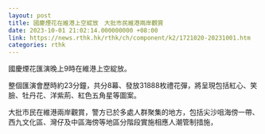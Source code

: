 ```yaml
---
layout: post
title: 國慶煙花在維港上空綻放　大批市民維港兩岸觀賞
date: 2023-10-01 21:02:14.000000000 +08:00
link: https://news.rthk.hk/rthk/ch/component/k2/1721020-20231001.htm
categories: rthk
---
```


國慶煙花匯演晚上9時在維港上空綻放。

整個匯演會歷時約23分鐘，共分8幕、發放31888枚禮花彈，將呈現包括紅心、笑臉、牡丹花、洋紫荊、紅色五角星等圖案。

大批市民在維港兩岸觀賞，警方已於多處人群聚集的地方，包括尖沙咀海傍一帶、西九文化區、灣仔及中區海傍等地區分階段實施相應人潮管制措施，
